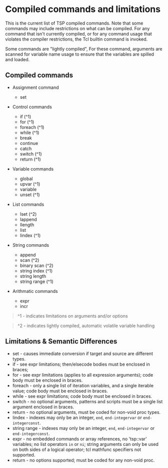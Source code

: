 # Compiled commands and limitations

This is the current list of TSP compiled commands.  Note that some commands
may include restrictions on what can be compiled.  For any command that
isn't currently compiled, or for any command usage that violates the
compiler restrictions, the Tcl builtin command is invoked.

Some commands are "lightly compiled", For these command, arguments are scanned
for variable name usage to ensure that the variables are spilled and loaded.

## Compiled commands

  * Assignment command
    * set

  * Control commands
    * if (^1)
    * for (^1)
    * foreach (^1)
    * while (^1)
    * break
    * continue
    * catch
    * switch (^1)
    * return (^1)

  * Variable commands
    * global
    * upvar (^1)
    * variable
    * unset (^1)

  * List commands
    * lset  (^2) 
    * lappend
    * llength
    * list
    * lindex (^1)

  * String commands
    * append
    * scan  (^2)
    * binary scan  (^2)
    * string index (^1)
    * string length
    * string range (^1)

  * Arithmatic commands
    * expr
    * incr
  
 > ^1 - indicates limitations on arguments and/or options

 > ^2 - indicates lightly compiled, automatic volatile variable handling


## Limitations & Semantic Differences

  * set - causes immediate conversion if target and source are different types.
  * if - see expr limitations; then/elsecode bodies must be enclosed in braces;
  * for - see expr limitations (applies to all expression arguments); code body must be 
    enclosed in braces. 
  * foreach - only a single list of iteration variables, and a single iterable value; code body must
    be enclosed in braces.
  * while - see expr limitations; code body must be enclosed in braces.
  * switch - no optional arguments, patterns and scripts must be a single list argument enclosed in braces.
  * return - no optional arguments, must be coded for non-void proc types.
  * lindex - indexes may only be an integer, `end`, `end-integervar` or `end-integerconst`.
  * string range - indexes may only be an integer, `end`, `end-integervar` or `end-integerconst`.
  * expr - no embedded commands or array references, no 'tsp::var' variables; no list operators `in` or `ni`;
    string arguments can only be used on both sides of a logical operator; tcl mathfunc specifiers not supported.
  * return - no options supported; must be coded for any non-void proc.

